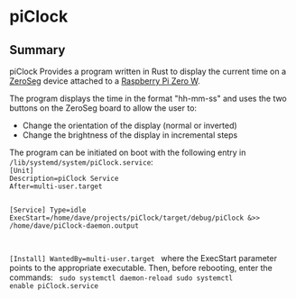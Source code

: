 <h1>piClock</h1>
<h2>Summary</h2>
<p>piClock Provides a program written in Rust to display the current time on a <a href="https://thepihut.com/products/zeroseg">ZeroSeg</a> device attached to a <a href="https://www.raspberrypi.org/products/raspberry-pi-zero-w/">Raspberry Pi Zero W</a>.
<p>The program displays the time in the format "hh-mm-ss" and uses the two buttons on the ZeroSeg board to allow the user to:
<ul>
<li>Change the orientation of the display (normal or inverted)</li>
<li>Change the brightness of the display in incremental steps</li>
</ul>
<p>The program can be initiated on boot with the following entry in <code>/lib/systemd/system/piClock.service</code>:
<code>
[Unit]
Description=piClock Service
After=multi-user.target

[Service]
Type=idle
ExecStart=/home/dave/projects/piClock/target/debug/piClock &>> /home/dave/piClock-daemon.output

[Install]
WantedBy=multi-user.target
</code>
where the ExecStart parameter points to the appropriate executable.  Then, before rebooting, enter the commands:
<code>
sudo systemctl daemon-reload
sudo systemctl enable piClock.service
</code>
